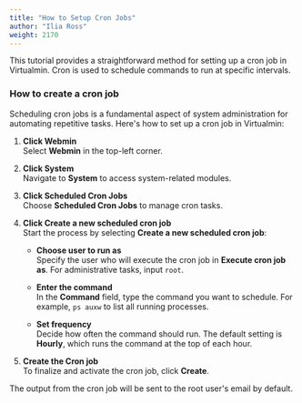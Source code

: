 ```yaml
---
title: "How to Setup Cron Jobs"
author: "Ilia Ross"
weight: 2170
---
```



This tutorial provides a straightforward method for setting up a cron job in Virtualmin. Cron is used to schedule commands to run at specific intervals.

### How to create a cron job

Scheduling cron jobs is a fundamental aspect of system administration for automating repetitive tasks. Here's how to set up a cron job in Virtualmin:

1. **Click Webmin**  
   Select **Webmin** in the top-left corner.

2. **Click System**  
   Navigate to **System** to access system-related modules.

3. **Click Scheduled Cron Jobs**  
   Choose **Scheduled Cron Jobs** to manage cron tasks.

4. **Click Create a new scheduled cron job**  
   Start the process by selecting **Create a new scheduled cron job**:

   - **Choose user to run as**  
      Specify the user who will execute the cron job in **Execute cron job as**. For administrative tasks, input `root`.

   - **Enter the command**  
      In the **Command** field, type the command you want to schedule. For example, `ps auxw` to list all running processes.

   - **Set frequency**  
      Decide how often the command should run. The default setting is **Hourly**, which runs the command at the top of each hour.

5. **Create the Cron job**  
   To finalize and activate the cron job, click **Create**.

The output from the cron job will be sent to the root user's email by default.

